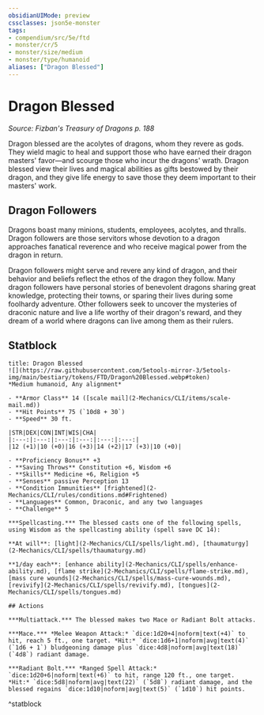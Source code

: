 ```yaml
---
obsidianUIMode: preview
cssclasses: json5e-monster
tags:
- compendium/src/5e/ftd
- monster/cr/5
- monster/size/medium
- monster/type/humanoid
aliases: ["Dragon Blessed"]
---
```

# Dragon Blessed
*Source: Fizban's Treasury of Dragons p. 188*  

Dragon blessed are the acolytes of dragons, whom they revere as gods. They wield magic to heal and support those who have earned their dragon masters' favor—and scourge those who incur the dragons' wrath. Dragon blessed view their lives and magical abilities as gifts bestowed by their dragon, and they give life energy to save those they deem important to their masters' work.

## Dragon Followers

Dragons boast many minions, students, employees, acolytes, and thralls. Dragon followers are those servitors whose devotion to a dragon approaches fanatical reverence and who receive magical power from the dragon in return.

Dragon followers might serve and revere any kind of dragon, and their behavior and beliefs reflect the ethos of the dragon they follow. Many dragon followers have personal stories of benevolent dragons sharing great knowledge, protecting their towns, or sparing their lives during some foolhardy adventure. Other followers seek to uncover the mysteries of draconic nature and live a life worthy of their dragon's reward, and they dream of a world where dragons can live among them as their rulers.

## Statblock

```ad-statblock
title: Dragon Blessed
![](https://raw.githubusercontent.com/5etools-mirror-3/5etools-img/main/bestiary/tokens/FTD/Dragon%20Blessed.webp#token)
*Medium humanoid, Any alignment*

- **Armor Class** 14 ([scale mail](2-Mechanics/CLI/items/scale-mail.md))
- **Hit Points** 75 (`10d8 + 30`)
- **Speed** 30 ft.

|STR|DEX|CON|INT|WIS|CHA|
|:---:|:---:|:---:|:---:|:---:|:---:|
|12 (+1)|10 (+0)|16 (+3)|14 (+2)|17 (+3)|10 (+0)|

- **Proficiency Bonus** +3
- **Saving Throws** Constitution +6, Wisdom +6
- **Skills** Medicine +6, Religion +5
- **Senses** passive Perception 13
- **Condition Immunities** [frightened](2-Mechanics/CLI/rules/conditions.md#Frightened)
- **Languages** Common, Draconic, and any two languages
- **Challenge** 5

***Spellcasting.*** The blessed casts one of the following spells, using Wisdom as the spellcasting ability (spell save DC 14):

**At will**: [light](2-Mechanics/CLI/spells/light.md), [thaumaturgy](2-Mechanics/CLI/spells/thaumaturgy.md)

**1/day each**: [enhance ability](2-Mechanics/CLI/spells/enhance-ability.md), [flame strike](2-Mechanics/CLI/spells/flame-strike.md), [mass cure wounds](2-Mechanics/CLI/spells/mass-cure-wounds.md), [revivify](2-Mechanics/CLI/spells/revivify.md), [tongues](2-Mechanics/CLI/spells/tongues.md)

## Actions

***Multiattack.*** The blessed makes two Mace or Radiant Bolt attacks.

***Mace.*** *Melee Weapon Attack:* `dice:1d20+4|noform|text(+4)` to hit, reach 5 ft., one target. *Hit:* `dice:1d6+1|noform|avg|text(4)` (`1d6 + 1`) bludgeoning damage plus `dice:4d8|noform|avg|text(18)` (`4d8`) radiant damage.

***Radiant Bolt.*** *Ranged Spell Attack:* `dice:1d20+6|noform|text(+6)` to hit, range 120 ft., one target. *Hit:* `dice:5d8|noform|avg|text(22)` (`5d8`) radiant damage, and the blessed regains `dice:1d10|noform|avg|text(5)` (`1d10`) hit points.
```
^statblock